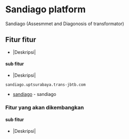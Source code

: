 # Sandiago platform

Sandiago (Assesmmet and Diagonosis of transformator)

## Fitur fitur

- |Deskripsi|

#### sub fitur

- |Deskripsi|

```
sandiago.uptsurabaya.trans-jbtb.com
```

- [sandiago](sandiago.uptsurabaya.trans-jbtb.com) - sandiago

### Fitur yang akan dikembangkan

#### sub fitur

- |Deskripsi|
